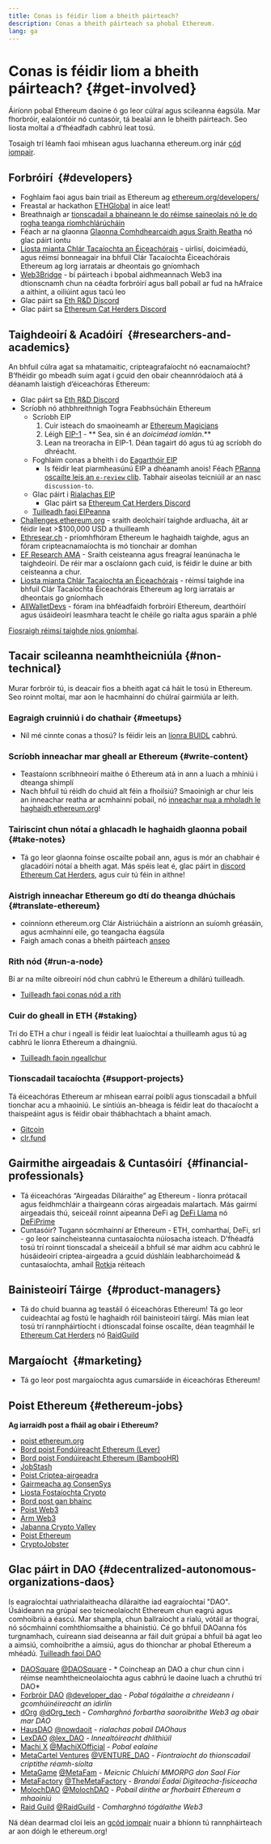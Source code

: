```yaml
---
title: Conas is féidir liom a bheith páirteach?
description: Conas a bheith páirteach sa phobal Ethereum.
lang: ga
---
```


# Conas is féidir liom a bheith páirteach? {#get-involved}

Áiríonn pobal Ethereum daoine ó go leor cúlraí agus scileanna éagsúla. Mar fhorbróir, ealaíontóir nó cuntasóir, tá bealaí ann le bheith páirteach. Seo liosta moltaí a d’fhéadfadh cabhrú leat tosú.

Tosaigh trí léamh faoi mhisean agus luachanna ethereum.org inár [cód iompair](/community/code-of-conduct).

## Forbróirí <Emoji text=":computer:" size={1} />‍ {#developers}

- Foghlaim faoi agus bain triail as Ethereum ag [ethereum.org/developers/](/developers/)
- Freastal ar hackathon [ETHGlobal](http://ethglobal.co/) in aice leat!
- Breathnaigh ar [tionscadail a bhaineann le do réimse saineolais nó le do rogha teanga ríomhchlárúcháin](/developers/docs/programming-languages/)
- Féach ar na glaonna [Glaonna Comhdhearcaidh agus Sraith Reatha](https://www.youtube.com/@EthereumProtocol/streams) nó glac páirt iontu
- [Liosta mianta Chlár Tacaíochta an Éiceachórais](https://esp.ethereum.foundation/wishlist/) - uirlisí, doiciméadú, agus réimsí bonneagair ina bhfuil Clár Tacaíochta Éiceachórais Ethereum ag lorg iarratais ar dheontais go gníomhach
- [Web3Bridge](https://www.web3bridge.com/) - bí páirteach i bpobal aidhmeannach Web3 ina dtionscnamh chun na céadta forbróirí agus ball pobail ar fud na hAfraice a aithint, a oiliúint agus tacú leo
- Glac páirt sa [Eth R&D Discord](https://discord.com/invite/VmG7Uxc)
- Glac páirt sa [Ethereum Cat Herders Discord](https://discord.com/invite/Nz6rtfJ8Cu)

## Taighdeoirí & Acadóirí <Emoji text=":mag:" size={1} />‍ {#researchers-and-academics}

An bhfuil cúlra agat sa mhatamaitic, cripteagrafaíocht nó eacnamaíocht? B’fhéidir go mbeadh suim agat i gcuid den obair cheannródaíoch atá á déanamh laistigh d’éiceachóras Ethereum:

- Glac páirt sa [Eth R&D Discord](https://discord.com/invite/VmG7Uxc)
- Scríobh nó athbhreithnigh Togra Feabhsúcháin Ethereum
  - Scríobh EIP
    1. Cuir isteach do smaoineamh ar [Ethereum Magicians](https://ethereum-magicians.org)
    2. Léigh [EIP-1](https://eips.ethereum.org/EIPS/eip-1) - ** Sea, sin é an _doiciméad iomlán_.**
    3. Lean na treoracha in EIP-1. Déan tagairt dó agus tú ag scríobh do dhréacht.
  - Foghlaim conas a bheith i do [Eagarthóir EIP](https://eips.ethereum.org/EIPS/eip-5069)
    - Is féidir leat piarmheasúnú EIP a dhéanamh anois! Féach [PRanna oscailte leis an `e-review` clib](https://github.com/ethereum/EIPs/pulls?q=is%3Apr+is%3Aopen+label%3Ae-review). Tabhair aiseolas teicniúil ar an nasc `discussion-to`.
  - Glac páirt i [Rialachas EIP](https://github.com/ethereum-cat-herders/EIPIP)
    - Glac páirt sa [Ethereum Cat Herders Discord](https://discord.com/invite/Nz6rtfJ8Cu)
  - [Tuilleadh faoi EIPeanna](/eips/)
- [Challenges.ethereum.org](https://challenges.ethereum.org/) - sraith deolchairí taighde ardluacha, áit ar féidir leat >$100,000 USD a thuilleamh
- [Ethresear.ch](https://ethresear.ch) - príomhfhóram Ethereum le haghaidh taighde, agus an fóram cripteacnamaíochta is mó tionchair ar domhan
- [EF Research AMA](https://old.reddit.com/r/ethereum/comments/vrx9xe/ama_we_are_ef_research_pt_8_07_july_2022) - Sraith ceisteanna agus freagraí leanúnacha le taighdeoirí. De réir mar a osclaíonn gach cuid, is féidir le duine ar bith ceisteanna a chur.
- [Liosta mianta Chlár Tacaíochta an Éiceachórais](https://esp.ethereum.foundation/wishlist/) - réimsí taighde ina bhfuil Clár Tacaíochta Éiceachórais Ethereum ag lorg iarratais ar dheontais go gníomhach
- [AllWalletDevs](https://allwallet.dev) - fóram ina bhféadfaidh forbróirí Ethereum, dearthóirí agus úsáideoirí leasmhara teacht le chéile go rialta agus sparáin a phlé

[Fiosraigh réimsí taighde níos gníomhaí](/community/research/).

## Tacair scileanna neamhtheicniúla<Emoji text=":briefcase:" size={1} />‍ {#non-technical}

Murar forbróir tú, is deacair fios a bheith agat cá háit le tosú in Ethereum. Seo roinnt moltaí, mar aon le hacmhainní do chúlraí gairmiúla ar leith.

### Eagraigh cruinniú i do chathair {#meetups}

- Níl mé cinnte conas a thosú? Is féidir leis an [líonra BUIDL](https://consensys.net/developers/buidlnetwork/) cabhrú.

### Scríobh inneachar mar gheall ar Ethereum {#write-content}

- Teastaíonn scríbhneoirí maithe ó Ethereum atá in ann a luach a mhíniú i dteanga shimplí
- Nach bhfuil tú réidh do chuid alt féin a fhoilsiú? Smaoinigh ar chur leis an inneachar reatha ar acmhainní pobail, nó [inneachar nua a mholadh le haghaidh ethereum.org](/contributing/)!

### Tairiscint chun nótaí a ghlacadh le haghaidh glaonna pobail {#take-notes}

- Tá go leor glaonna foinse oscailte pobail ann, agus is mór an chabhair é glacadóirí nótaí a bheith agat. Más spéis leat é, glac páirt in [discord Ethereum Cat Herders](https://discord.com/invite/Nz6rtfJ8Cu), agus cuir tú féin in aithne!

### Aistrigh inneachar Ethereum go dtí do theanga dhúchais {#translate-ethereum}

- coinníonn ethereum.org Clár Aistriúcháin a aistríonn an suíomh gréasáin, agus acmhainní eile, go teangacha éagsúla
- Faigh amach conas a bheith páirteach [anseo](/contributing/translation-program)

### Rith nód {#run-a-node}

Bí ar na mílte oibreoirí nód chun cabhrú le Ethereum a dhílárú tuilleadh.

- [Tuilleadh faoi conas nód a rith](/developers/docs/nodes-and-clients/run-a-node/)

### Cuir do gheall in ETH {#staking}

Trí do ETH a chur i ngeall is féidir leat luaíochtaí a thuilleamh agus tú ag cabhrú le líonra Ethereum a dhaingniú.

- [Tuilleadh faoin ngeallchur](/staking/)

### Tionscadail tacaíochta {#support-projects}

Tá éiceachóras Ethereum ar mhisean earraí poiblí agus tionscadail a bhfuil tionchar acu a mhaoiniú. Le síntiúis an-bheaga is féidir leat do thacaíocht a thaispeáint agus is féidir obair thábhachtach a bhaint amach.

- [Gitcoin](https://gitcoin.co/fund)
- [clr.fund](https://clr.fund/#/about)

## Gairmithe airgeadais & Cuntasóirí <Emoji text=":chart_with_upwards_trend:" size={1} />‍ {#financial-professionals}

- Tá éiceachóras “Airgeadas Díláraithe” ag Ethereum - líonra prótacail agus feidhmchláir a thairgeann córas airgeadais malartach. Más gairmí airgeadais thú, seiceáil roinnt aipeanna DeFi ag [DeFi Llama](https://defillama.com/) nó [ DeFiPrime](https://defiprime.com)
- Cuntasóir? Tugann sócmhainní ar Ethereum - ETH, comharthaí, DeFi, srl - go leor saincheisteanna cuntasaíochta núíosacha isteach. D'fhéadfá tosú trí roinnt tionscadal a sheiceáil a bhfuil sé mar aidhm acu cabhrú le húsáideoirí criptea-airgeadra a gcuid dúshláin leabharchoimeád & cuntasaíochta, amhail [Rotki](https://rotki.com/)a réiteach

## Bainisteoirí Táirge <Emoji text=":fountain_pen:" size={1} />‍ {#product-managers}

- Tá do chuid buanna ag teastáil ó éiceachóras Ethereum! Tá go leor cuideachtaí ag fostú le haghaidh róil bainisteoirí táirgí. Más mian leat tosú trí rannpháirtíocht i dtionscadal foinse oscailte, déan teagmháil le [Ethereum Cat Herders](https://discord.com/invite/Nz6rtfJ8Cu) nó [RaidGuild](https://www.raidguild.org/)

## Margaíocht <Emoji text=":megaphone:" size={1} />‍ {#marketing}

- Tá go leor post margaíochta agus cumarsáide in éiceachóras Ethereum!

## Poist Ethereum {#ethereum-jobs}

**Ag iarraidh post a fháil ag obair i Ethereum?**

- [poist ethereum.org](/about/#open-jobs)
- [Bord poist Fondúireacht Ethereum (Lever)](https://jobs.lever.co/ethereumfoundation)
- [Bord poist Fondúireacht Ethereum (BambooHR)](https://ethereum.bamboohr.com/jobs/)
- [JobStash](https://jobstash.xyz)
- [Poist Criptea-airgeadra](https://cryptocurrencyjobs.co/ethereum/)
- [Gairmeacha ag ConsenSys](https://consensys.net/careers/)
- [Liosta Fostaíochta Crypto](https://cryptojobslist.com/ethereum-jobs)
- [Bord post gan bhainc](https://pallet.xyz/list/bankless/jobs)
- [Poist Web3](https://web3.career)
- [Arm Web3](https://web3army.xyz/)
- [Jabanna Crypto Valley](https://cryptovalley.jobs/)
- [Poist Ethereum](https://startup.jobs/ethereum-jobs)
- [CryptoJobster](https://cryptojobster.com/tag/ethereum/)

## Glac páirt in DAO {#decentralized-autonomous-organizations-daos}

Is eagraíochtaí uathrialaitheacha díláraithe iad eagraíochtaí "DAO". Úsáideann na grúpaí seo teicneolaíocht Ethereum chun eagrú agus comhoibriú a éascú. Mar shampla, chun ballraíocht a rialú, vótáil ar thograí, nó sócmhainní comhthiomsaithe a bhainistiú. Cé go bhfuil DAOanna fós turgnamhach, cuireann siad deiseanna ar fáil duit grúpaí a bhfuil bá agat leo a aimsiú, comhoibrithe a aimsiú, agus do thionchar ar phobal Ethereum a mhéadú. [Tuilleadh faoi DAO](/dao/)

- [DAOSquare](https://daosquare.io/) [@DAOSquare](https://twitter.com/DAOSquare) - * Coincheap an DAO a chur chun cinn i réimse neamhtheicneolaíochta agus cabhrú le daoine luach a chruthú trí DAO*
- [Forbróir DAO](https://www.developerdao.com/) [@developer_dao](https://twitter.com/developer_dao) - _Pobal tógálaithe a chreideann i gcomhúinéireacht an idirlín_
- [dOrg](https://dOrg.tech) [@dOrg_tech](https://twitter.com/dOrg_tech) - _Comharghnó forbartha saoroibrithe Web3 ag obair mar DAO_
- [HausDAO](https://daohaus.club) [@nowdaoit](https://twitter.com/nowdaoit) - _rialachas pobail DAOhaus_
- [LexDAO](https://lexdao.org) [@lex_DAO](https://twitter.com/lex_DAO) - _Innealtóireacht dhlíthiúil_
- [Machi X](https://machix.com) [@MachiXOfficial](https://twitter.com/MachiXOfficial) - _Pobal ealaíne_
- [MetaCartel Ventures](https://metacartel.xyz) [@VENTURE_DAO](https://twitter.com/VENTURE_DAO) - _Fiontraíocht do thionscadail criptithe réamh-síolta_
- [MetaGame](https://metagame.wtf) [@MetaFam](https://twitter.com/MetaFam) - _Meicnic Chluichí MMORPG don Saol Fíor_
- [MetaFactory](https://metafactory.ai) [@TheMetaFactory](https://twitter.com/TheMetaFactory) - _Brandaí Éadaí Digiteacha-fisiceacha_
- [MolochDAO](https://molochdao.com) [@MolochDAO](https://twitter.com/MolochDAO) - _Pobail dírithe ar fhorbairt Ethereum a mhaoiniú_
- [Raid Guild](https://raidguild.org) [@RaidGuild](https://twitter.com/RaidGuild) - *Comharghnó tógálaithe Web3*

Ná déan dearmad cloí leis an [gcód iompair](/community/code-of-conduct) nuair a bhíonn tú rannpháirteach ar aon dóigh le ethereum.org!
